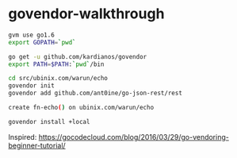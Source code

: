 # govendor-walkthrough

```bash
gvm use go1.6
export GOPATH=`pwd`

go get -u github.com/kardianos/govendor
export PATH=$PATH:`pwd`/bin

cd src/ubinix.com/warun/echo
govendor init
govendor add github.com/ant0ine/go-json-rest/rest

create fn-echo() on ubinix.com/warun/echo

govendor install +local
```

Inspired: https://gocodecloud.com/blog/2016/03/29/go-vendoring-beginner-tutorial/